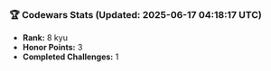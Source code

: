 ### 🏆 Codewars Stats (Updated: 2025-06-17 04:18:17 UTC)

- **Rank:** 8 kyu
- **Honor Points:** 3
- **Completed Challenges:** 1
